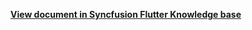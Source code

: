 **[View document in Syncfusion Flutter Knowledge base](https://www.syncfusion.com/kb/11570/how-to-update-the-custom-agenda-view-events-when-selected-date-changes-in-the-flutter-date)**
